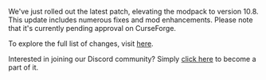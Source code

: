 We've just rolled out the latest patch, elevating the modpack to version 10.8. This update includes numerous fixes and mod enhancements. Please note that it's currently pending approval on CurseForge.

To explore the full list of changes, visit [here](https://github.com/AMPZNetwork/All-The-Forge/blob/main/PatchNotes/ATFG10.md).

Interested in joining our Discord community? Simply [click here](https://discord.ampznetwork.com) to become a part of it.

